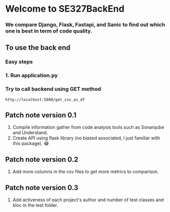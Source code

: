 # Welcome to SE327BackEnd
### We compare Django, Flask, Fastapi, and Sanic to find out which one is best in term of code quality.
## To use the back end
### Easy steps
### 1. Run application.py
### Try to call backend using GET method
```
http://localhost:5000/get_csv_as_df
```
## Patch note version 0.1
1. Compile information gather from code analysis tools such as Sonarqube and Understand.
2. Create API using flask library (no biased associated, I just familiar with this package). :joy:

## Patch note version 0.2
1. Add more columns in the csv files to get more metrics to comparison.

## Patch note version 0.3
1. Add activeness of each project's author and number of test classes and kloc in the test folder.
